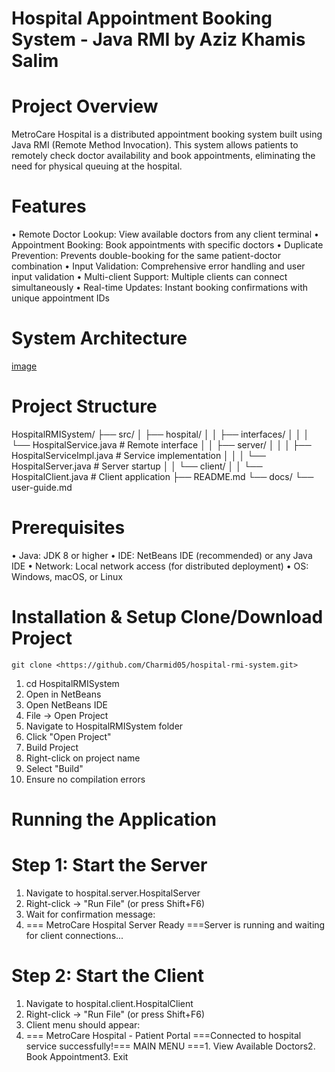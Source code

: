           
          
   # Hospital Appointment Booking System - Java RMI by Aziz Khamis Salim

 # Project Overview
MetroCare Hospital is a distributed appointment booking system built using Java RMI (Remote Method Invocation). This system allows patients to remotely check doctor availability and book appointments, eliminating the need for physical queuing at the hospital.

  # Features
•	Remote Doctor Lookup: View available doctors from any client terminal
•	Appointment Booking: Book appointments with specific doctors
•	Duplicate Prevention: Prevents double-booking for the same patient-doctor combination
•	Input Validation: Comprehensive error handling and user input validation
•	Multi-client Support: Multiple clients can connect simultaneously
•	Real-time Updates: Instant booking confirmations with unique appointment IDs

   # System Architecture
[image](https://github.com/user-attachments/assets/d3725652-9211-4b4c-b073-47b101036973)



   #   Project Structure

HospitalRMISystem/
├── src/
│   ├── hospital/
│   │   ├── interfaces/
│   │   │   └── HospitalService.java      # Remote interface
│   │   ├── server/
│   │   │   ├── HospitalServiceImpl.java  # Service implementation
│   │   │   └── HospitalServer.java       # Server startup
│   │   └── client/
│   │       └── HospitalClient.java       # Client application
├── README.md
└── docs/
    └── user-guide.md

   #     Prerequisites

•	Java: JDK 8 or higher
•	IDE: NetBeans IDE (recommended) or any Java IDE
•	Network: Local network access (for distributed deployment)
•	OS: Windows, macOS, or Linux


   #     Installation & Setup Clone/Download Project

    git clone <https://github.com/Charmid05/hospital-rmi-system.git>

1. cd HospitalRMISystem
2. Open in NetBeans
3.	Open NetBeans IDE
4.	File → Open Project
5.	Navigate to HospitalRMISystem folder
6.	Click "Open Project"
7. Build Project
8.	Right-click on project name
9.	Select "Build"
10. Ensure no compilation errors


#    Running the Application

   #   Step 1: Start the Server

1.	Navigate to hospital.server.HospitalServer
2.	Right-click → "Run File" (or press Shift+F6)
3.	Wait for confirmation message: 
4.	=== MetroCare Hospital Server Ready ===Server is running and waiting for client connections...

   # Step 2: Start the Client
   
1.	Navigate to hospital.client.HospitalClient
2.	Right-click → "Run File" (or press Shift+F6)
3.	Client menu should appear: 
4.	=== MetroCare Hospital - Patient Portal ===Connected to hospital service successfully!=== MAIN MENU ===1. View Available Doctors2. Book Appointment3. Exit
